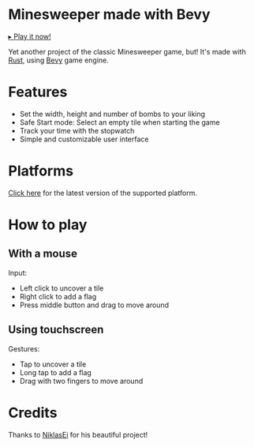# Minesweeper made with Bevy
[▸ Play it now!](https://perrelli9338.github.io/bevy_minesweeper_rs)

Yet another project of the classic Minesweeper game, but! It's made with [Rust](https://www.rust-lang.org/it), using [Bevy](https://bevyengine.org/) game engine.
# Features
- Set the width, height and number of bombs to your liking
- Safe Start mode: Select an empty tile when starting the game
- Track your time with the stopwatch
- Simple and customizable user interface
# Platforms
[Click here](https://github.com/Perrelli9338/bevy_minesweeper_rs/releases/latest) for the latest version of the supported platform.
# How to play 
## With a mouse
Input:
- Left click to uncover a tile
- Right click to add a flag
- Press middle button and drag to move around
## Using touchscreen
Gestures:
- Tap to uncover a tile
- Long tap to add a flag
- Drag with two fingers to move around
# Credits
Thanks to [NiklasEi](https://github.com/NiklasEi/bevy_game_template) for his beautiful project!
